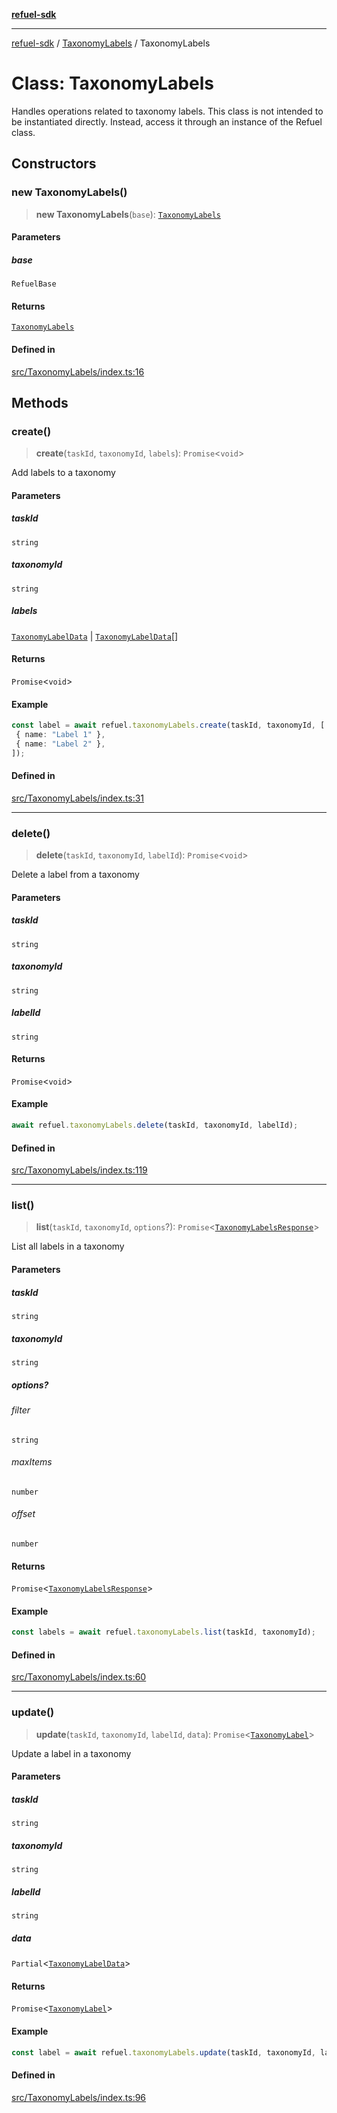 [**refuel-sdk**](../../README.md)

***

[refuel-sdk](../../modules.md) / [TaxonomyLabels](../README.md) / TaxonomyLabels

# Class: TaxonomyLabels

Handles operations related to taxonomy labels.
This class is not intended to be instantiated directly.
Instead, access it through an instance of the Refuel class.

## Constructors

### new TaxonomyLabels()

> **new TaxonomyLabels**(`base`): [`TaxonomyLabels`](TaxonomyLabels.md)

#### Parameters

##### base

`RefuelBase`

#### Returns

[`TaxonomyLabels`](TaxonomyLabels.md)

#### Defined in

[src/TaxonomyLabels/index.ts:16](https://github.com/refuel-ai/refuel-sdk/blob/16874f20b5fcb3c7bb7b9b1c20e6a2b25e10328d/src/TaxonomyLabels/index.ts#L16)

## Methods

### create()

> **create**(`taskId`, `taxonomyId`, `labels`): `Promise`\<`void`\>

Add labels to a taxonomy

#### Parameters

##### taskId

`string`

##### taxonomyId

`string`

##### labels

[`TaxonomyLabelData`](../../types/interfaces/TaxonomyLabelData.md) | [`TaxonomyLabelData`](../../types/interfaces/TaxonomyLabelData.md)[]

#### Returns

`Promise`\<`void`\>

#### Example

```ts
const label = await refuel.taxonomyLabels.create(taskId, taxonomyId, [
 { name: "Label 1" },
 { name: "Label 2" },
]);
```

#### Defined in

[src/TaxonomyLabels/index.ts:31](https://github.com/refuel-ai/refuel-sdk/blob/16874f20b5fcb3c7bb7b9b1c20e6a2b25e10328d/src/TaxonomyLabels/index.ts#L31)

***

### delete()

> **delete**(`taskId`, `taxonomyId`, `labelId`): `Promise`\<`void`\>

Delete a label from a taxonomy

#### Parameters

##### taskId

`string`

##### taxonomyId

`string`

##### labelId

`string`

#### Returns

`Promise`\<`void`\>

#### Example

```ts
await refuel.taxonomyLabels.delete(taskId, taxonomyId, labelId);
```

#### Defined in

[src/TaxonomyLabels/index.ts:119](https://github.com/refuel-ai/refuel-sdk/blob/16874f20b5fcb3c7bb7b9b1c20e6a2b25e10328d/src/TaxonomyLabels/index.ts#L119)

***

### list()

> **list**(`taskId`, `taxonomyId`, `options`?): `Promise`\<[`TaxonomyLabelsResponse`](../../types/interfaces/TaxonomyLabelsResponse.md)\>

List all labels in a taxonomy

#### Parameters

##### taskId

`string`

##### taxonomyId

`string`

##### options?

###### filter

`string`

###### maxItems

`number`

###### offset

`number`

#### Returns

`Promise`\<[`TaxonomyLabelsResponse`](../../types/interfaces/TaxonomyLabelsResponse.md)\>

#### Example

```ts
const labels = await refuel.taxonomyLabels.list(taskId, taxonomyId);
```

#### Defined in

[src/TaxonomyLabels/index.ts:60](https://github.com/refuel-ai/refuel-sdk/blob/16874f20b5fcb3c7bb7b9b1c20e6a2b25e10328d/src/TaxonomyLabels/index.ts#L60)

***

### update()

> **update**(`taskId`, `taxonomyId`, `labelId`, `data`): `Promise`\<[`TaxonomyLabel`](../../types/interfaces/TaxonomyLabel.md)\>

Update a label in a taxonomy

#### Parameters

##### taskId

`string`

##### taxonomyId

`string`

##### labelId

`string`

##### data

`Partial`\<[`TaxonomyLabelData`](../../types/interfaces/TaxonomyLabelData.md)\>

#### Returns

`Promise`\<[`TaxonomyLabel`](../../types/interfaces/TaxonomyLabel.md)\>

#### Example

```ts
const label = await refuel.taxonomyLabels.update(taskId, taxonomyId, labelId, { name: "New Name" });
```

#### Defined in

[src/TaxonomyLabels/index.ts:96](https://github.com/refuel-ai/refuel-sdk/blob/16874f20b5fcb3c7bb7b9b1c20e6a2b25e10328d/src/TaxonomyLabels/index.ts#L96)
